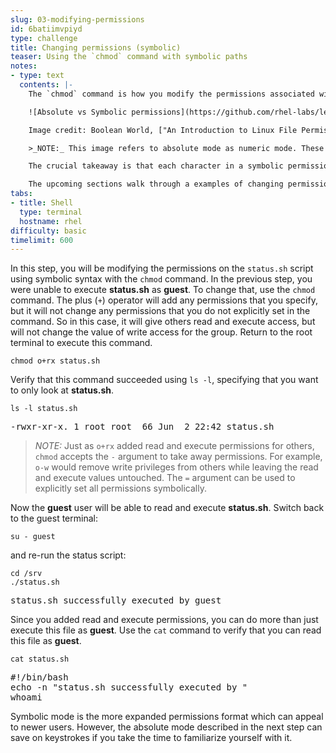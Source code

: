 ```yaml
---
slug: 03-modifying-permissions
id: 6batiimvpiyd
type: challenge
title: Changing permissions (symbolic)
teaser: Using the `chmod` command with symbolic paths
notes:
- type: text
  contents: |-
    The `chmod` command is how you modify the permissions associated with files and directories. The `chmod` command has two different ways to modify permissions: symbolic and absolute. Symbolic permissions have the same format as the access mode output of `ls -l`.  In this mode, you use the characters `r`, `w`, and `x` to set the read, write, and execute permissions. The other mode, absolute, instead uses a series of three numbers to correspond to the permissions for the owner, group, and others. These numbers are identical in meaning to the symbolic mode breakdown, they are just more compact and therefore quicker to type. Here is an example of how the two modes relate from Boolean World:

    ![Absolute vs Symbolic permissions](https://github.com/rhel-labs/learn-katacoda/raw/master/instruqt/file-permissions/assets/absVsSym.png)

    Image credit: Boolean World, ["An Introduction to Linux File Permissions"](https://www.booleanworld.com/introduction-linux-file-permissions/)

    >_NOTE:_ This image refers to absolute mode as numeric mode. These two terms are interchangeable and you will commonly see both.

    The crucial takeaway is that each character in a symbolic permission can be converted to a binary number, 1 if the user has that permission and 0 if the user does not. These three binary numbers become a single octal digit, and three such octal digits compose an absolute representation of the file's permissions.

    The upcoming sections walk through a examples of changing permissions using each of these two modes.
tabs:
- title: Shell
  type: terminal
  hostname: rhel
difficulty: basic
timelimit: 600
---
```

In this step, you will be modifying the permissions on the `status.sh` script using symbolic syntax with the `chmod` command. In the previous step, you were unable to execute __status.sh__ as __guest__. To change that, use the `chmod` command. The plus (`+`) operator will add any permissions that you specify, but it will not change any permissions that you do not explicitly set in the command. So in this case, it will give others read and execute access, but will not change the value of write access for the group. Return to the root terminal to execute this command.

```
chmod o+rx status.sh
```

Verify that this command succeeded using `ls -l`, specifying that you want to only look at __status.sh__.

```
ls -l status.sh
```

<pre class=file>
-rwxr-xr-x. 1 root root  66 Jun  2 22:42 status.sh
</pre>

>_NOTE:_ Just as `o+rx` added read and execute permissions for others, `chmod` accepts the `-` argument to take away permissions. For example, `o-w` would remove write privileges from others while leaving the read and execute values untouched. The `=` argument can be used to explicitly set all permissions symbolically.

Now the __guest__ user will be able to read and execute __status.sh__. Switch back to the guest terminal:

```
su - guest
```

and re-run the status script:

```
cd /srv
./status.sh
```

<pre class=file>
status.sh successfully executed by guest
</pre>

Since you added read and execute permissions, you can do more than just execute this file as __guest__. Use the `cat` command to verify that you can read this file as __guest__.

```
cat status.sh
```

<pre class=file>
#!/bin/bash
echo -n "status.sh successfully executed by "
whoami
</pre>

Symbolic mode is the more expanded permissions format which can appeal to newer users. However, the absolute mode described in the next step can save on keystrokes if you take the time to familiarize yourself with it.